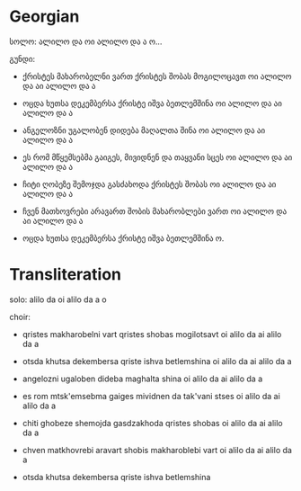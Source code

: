 # Georgian
სოლო: ალილო და ოი ალილო და ა ო…

გუნდი:
- ქრისტეს მახარობელნი ვართ
ქრისტეს შობას მოგილოცავთ
ოი ალილო და აი ალილო და ა

- ოცდა ხუთსა დეკემბერსა
ქრისტე იშვა ბეთლემშინა
ოი ალილო და აი ალილო და ა

- ანგელოზნი უგალობენ
დიდება მაღალთა შინა
ოი ალილო და აი ალილო და ა

- ეს რომ მწყემსებმა გაიგეს,
მივიდნენ და თაყვანი სცეს
ოი ალილო და აი ალილო და ა

- ჩიტი ღობეზე შემოჯდა
გასძახოდა ქრისტეს შობას
ოი ალილო და აი ალილო და ა

- ჩვენ მათხოვრები არავართ
შობის მახარობლები ვართ 
ოი ალილო და აი ალილო და ა

- ოცდა ხუთსა დეკემბერსა
ქრისტე იშვა ბეთლემშინა ო.

# Transliteration
solo: alilo da oi alilo da a o

choir:
- qristes makharobelni vart
qristes shobas mogilotsavt
oi alilo da ai alilo da a

- otsda khutsa dekembersa
qriste ishva betlemshina
oi alilo da ai alilo da a

- angelozni ugaloben
dideba maghalta shina
oi alilo da ai alilo da a

- es rom mtsk'emsebma gaiges
mividnen da tak'vani stses
oi alilo da ai alilo da a

- chiti ghobeze shemojda
gasdzakhoda qristes shobas
oi alilo da ai alilo da a

- chven matkhovrebi aravart
shobis makharoblebi vart
oi alilo da ai alilo da a

- otsda khutsa dekembersa
qriste ishva betlemshina